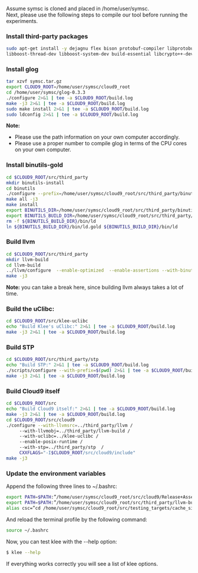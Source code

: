 Assume symsc is cloned and placed in /home/user/symsc.  
Next, please use the following steps to compile our tool before running the experiments.  
### Install third-party packages
```bash
sudo apt-get install -y dejagnu flex bison protobuf-compiler libprotobuf-dev \
libboost-thread-dev libboost-system-dev build-essential libcrypto++-dev libfreetype6-dev gawk
```
### Install glog
```bash
tar xzvf symsc.tar.gz
export CLOUD9_ROOT=/home/user/symsc/cloud9_root
cd /home/user/symsc/glog-0.3.3
./configure 2>&1 | tee -a $CLOUD9_ROOT/build.log
make -j3 2>&1 | tee -a $CLOUD9_ROOT/build.log
sudo make install 2>&1 | tee -a $CLOUD9_ROOT/build.log
sudo ldconfig 2>&1 | tee -a $CLOUD9_ROOT/build.log
```

__Note:__
* Please use the path information on your own computer accordingly.
* Please use a proper number to compile glog in terms of the CPU cores on your own computer.


### Install binutils-gold
```bash
cd $CLOUD9_ROOT/src/third_party
mkdir binutils-install
cd binutils
./configure --prefix=/home/user/symsc/cloud9_root/src/third_party/binutils-install --enable-gold --enable-plugins
make all -j3
make install
export BINUTILS_DIR=/home/user/symsc/cloud9_root/src/third_party/binutils
export BINUTILS_BUILD_DIR=/home/user/symsc/cloud9_root/src/third_party/binutils-install
rm -f ${BINUTILS_BUILD_DIR}/bin/ld
ln ${BINUTILS_BUILD_DIR}/bin/ld.gold ${BINUTILS_BUILD_DIR}/bin/ld
```

### Build llvm
```bash
cd $CLOUD9_ROOT/src/third_party
mkdir llvm-build
cd llvm-build
../llvm/configure  --enable-optimized  --enable-assertions --with-binutils-include="$(readlink -f ../binutils-install/include)"
make -j3
```
__Note:__ you can take a break here, since building llvm always takes a lot of time.

### Build the uClibc:
```bash
cd $CLOUD9_ROOT/src/klee-uclibc
echo "Build Klee's uClibc:" 2>&1 | tee -a $CLOUD9_ROOT/build.log
make -j3 2>&1 | tee -a $CLOUD9_ROOT/build.log
```

### Build STP
```bash
cd $CLOUD9_ROOT/src/third_party/stp
echo "Build STP:" 2>&1 | tee -a $CLOUD9_ROOT/build.log
./scripts/configure --with-prefix=$(pwd) 2>&1 | tee -a $CLOUD9_ROOT/build.log
make -j3 2>&1 | tee -a $CLOUD9_ROOT/build.log
```

### Build Cloud9 itself
```bash
cd $CLOUD9_ROOT/src
echo "Build Cloud9 itself:" 2>&1 | tee -a $CLOUD9_ROOT/build.log
make -j3 2>&1 | tee -a $CLOUD9_ROOT/build.log
cd $CLOUD9_ROOT/src/cloud9
./configure --with-llvmsrc=../third_party/llvm /
     --with-llvmobj=../third_party/llvm-build / 
     --with-uclibc=../klee-uclibc / 
     --enable-posix-runtime /
     --with-stp=../third_party/stp  /
     CXXFLAGS="-I$CLOUD9_ROOT/src/cloud9/include"
make -j3
```

### Update the environment variables
Append the following three lines to ~/.bashrc:
```bash
export PATH=$PATH:”/home/user/symsc/cloud9_root/src/cloud9/Release+Asserts/bin”
export PATH=$PATH:”/home/user/symsc/cloud9_root/src/third_party/llvm-build/Release+Asserts/bin”
alias csc=”cd /home/user/symsc/cloud9_root/src/testing_targets/cache_side_channel”
```
And reload the terminal profile by the following command:
```bash
source ~/.bashrc
```

Now, you can test klee with the --help option:
```bash
$ klee --help
```
If everything works correctly you will see a list of klee options.
